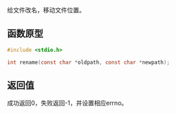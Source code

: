 给文件改名，移动文件位置。
## 函数原型
```c
#include <stdio.h>

int rename(const char *oldpath, const char *newpath);
```
## 返回值
成功返回0，失败返回-1，并设置相应errno。